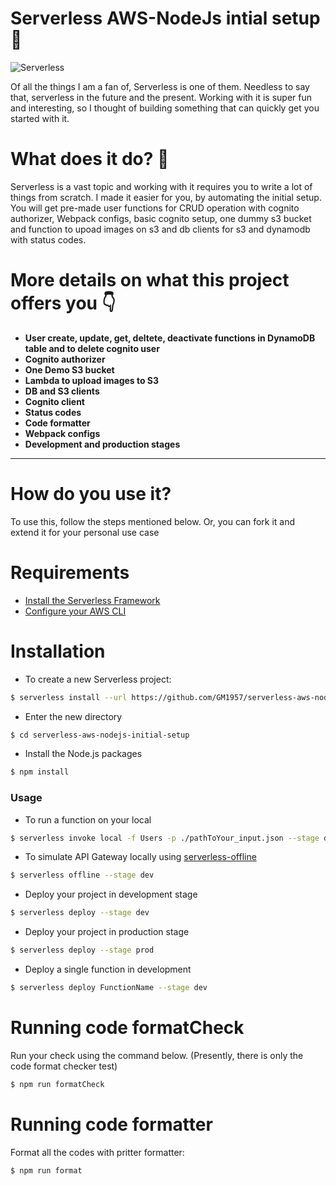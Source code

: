 # Serverless AWS-NodeJs intial setup :hammer:

![Serverless](https://twilio-cms-prod.s3.amazonaws.com/images/serverless-framework-logo.width-808.png)


Of all the things I am a fan of, Serverless is one of them. Needless to say that, serverless in the future and the present. Working with it is super fun and interesting, so I thought of building something that can quickly get you started with it. 

# What does it do? 🤔

Serverless is a vast topic and working with it requires you to write a lot of things from scratch. I made it easier for you, by automating the initial setup. 
You will get pre-made user functions for CRUD operation with cognito authorizer, Webpack configs, basic cognito setup, one dummy s3 bucket and function to upoad images on s3 and db clients for s3 and dynamodb with status codes.




# More details on what this project offers you 👇 
- **User create, update, get, deltete, deactivate functions in DynamoDB table and to delete cognito user**
- **Cognito authorizer**
- **One Demo S3 bucket**
- **Lambda to upload images to S3**
- **DB and S3 clients**
- **Cognito client**
- **Status codes**
- **Code formatter**
- **Webpack configs**
- **Development and production stages**
---

# How do you use it?
To use this, follow the steps mentioned below.
Or, you can fork it and extend it for your personal use case


# Requirements

- [Install the Serverless Framework](https://serverless.com/framework/docs/providers/aws/guide/installation/)
- [Configure your AWS CLI](https://serverless.com/framework/docs/providers/aws/guide/credentials/)

# Installation

- To create a new Serverless project:

``` bash
$ serverless install --url https://github.com/GM1957/serverless-aws-nodejs-initial-setup
```

- Enter the new directory

``` bash
$ cd serverless-aws-nodejs-initial-setup
```

- Install the Node.js packages

``` bash
$ npm install
```

### Usage

- To run a function on your local

``` bash
$ serverless invoke local -f Users -p ./pathToYour_input.json --stage dev
```

- To simulate API Gateway locally using [serverless-offline](https://github.com/dherault/serverless-offline)

``` bash
$ serverless offline --stage dev
```

- Deploy your project in development stage

``` bash
$ serverless deploy --stage dev
```
- Deploy your project in production stage

``` bash
$ serverless deploy --stage prod
```

- Deploy a single function in development

``` bash
$ serverless deploy FunctionName --stage dev
```

# Running code formatCheck

Run your check using the command below. (Presently, there is only the code format checker test)

``` bash
$ npm run formatCheck
```
# Running code formatter

Format all the codes with pritter formatter:

``` bash
$ npm run format
```
